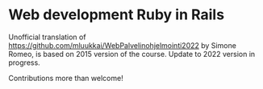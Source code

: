 # Web development Ruby in Rails

Unofficial translation of <https://github.com/mluukkai/WebPalvelinohjelmointi2022> by Simone Romeo, is based on 2015 version of the course. Update to 2022 version in progress.

Contributions more than welcome!
